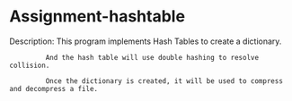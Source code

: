 # Assignment-hashtable


Description: 
             This program implements Hash Tables to create a dictionary.

             And the hash table will use double hashing to resolve collision.
             
             Once the dictionary is created, it will be used to compress and decompress a file.
